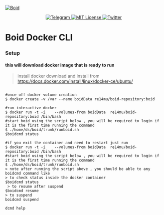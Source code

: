 <a href="https://www.boid.com/"><img src="https://raw.githubusercontent.com/Boid-John/eos-airdrops/master/logos/BoidLogo-lg.png" title="Boid" alt="Boid"></a>

<p align="center">
    <a href="https://t.me/Boidcom_official">
        <img src="https://img.shields.io/discord/431917998102675485.svg" alt="Telegram">
    </a>
    <a href="LICENSE">
        <img src="https://img.shields.io/badge/license-MIT-brightgreen.svg" alt="MIT License">
    </a>
    <a href="https://twitter.com/boidcom">
        <img src="https://img.shields.io/twitter/url/http/shields.io.svg?style=social&style=plastic" alt="Twitter">
    </a>
</p>


# Boid Docker CLI

### Setup
#### this will download docker image that is ready to run


> install docker
download and install from https://docs.docker.com/install/linux/docker-ce/ubuntu/
```shell

#once off docker volume creation
$ docker create -v /var --name boidData re14mu/boid-repository:boid

#run interactive docker
$ docker run -t -i    --volumes-from boidData  re14mu/boid-repository:boid /bin/bash
#start boid using the script below , you will be required to login if it is the first time running the command
$ ./home/ds/boid/trunk/runboid.sh 
$boidcmd status

#if you exit the container and need to restart just run
$ docker run -t -i    --volumes-from boidData  re14mu/boid-repository:boid /bin/bash
#start boid using the script below , you will be required to login if it is the first time running the command
$ ./home/ds/boid/trunk/runboid.sh 
> note after running the script above , you should be able to any boidcmd command like
> to check status inside the docker container
$boidcmd status
 > to resume after suspend
$boidcmd resume
> to suspend
boidcmd suspend

dcmd help
```
